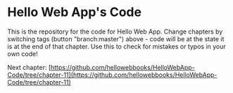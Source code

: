 Hello Web App's Code
====================

This is the repository for the code for Hello Web App. Change chapters by
switching tags (button "branch:master") above - code will be at the state it is
at the end of that chapter. Use this to check for mistakes or typos in your own
code!

Next chapter:
[https://github.com/hellowebbooks/HelloWebApp-Code/tree/chapter-11](https://github.com/hellowebbooks/HelloWebApp-Code/tree/chapter-11)
